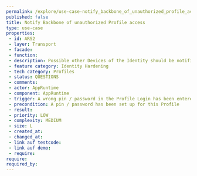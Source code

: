 ```yaml
---
permalink: /explore/use-case-notify_backbone_of_unauthorized_profile_access
published: false
title: Notify Backbone of unauthorized Profile access
type: use-case
properties:
 - id: ARS2
 - layer: Transport
 - facade: 
 - function: 
 - description: Possible other Devices of the Identity should be notified, if the pin or password has been wrongly entered multiple times. This notification could happen by the use of the Backbone, in addition to a possible central tracking of failed login attempts on Devices.
 - feature category: Identity Hardening
 - tech category: Profiles
 - status: QUESTIONS
 - comments: 
 - actor: AppRuntime
 - component: AppRuntime
 - trigger: A wrong pin / password in the Profile Login has been entered multiple times
 - precondition: A pin / password has been set up for this Profile 
 - result: 
 - priority: LOW
 - complexity: MEDIUM
 - size: L
 - created_at: 
 - changed_at: 
 - link auf testcode: 
 - link auf demo: 
 - require: 
require:
required_by:
---
```

